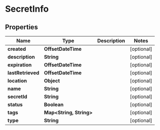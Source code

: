 

# SecretInfo


## Properties

Name | Type | Description | Notes
------------ | ------------- | ------------- | -------------
**created** | **OffsetDateTime** |  |  [optional]
**description** | **String** |  |  [optional]
**expiration** | **OffsetDateTime** |  |  [optional]
**lastRetrieved** | **OffsetDateTime** |  |  [optional]
**location** | **Object** |  |  [optional]
**name** | **String** |  |  [optional]
**secretId** | **String** |  |  [optional]
**status** | **Boolean** |  |  [optional]
**tags** | **Map&lt;String, String&gt;** |  |  [optional]
**type** | **String** |  |  [optional]



